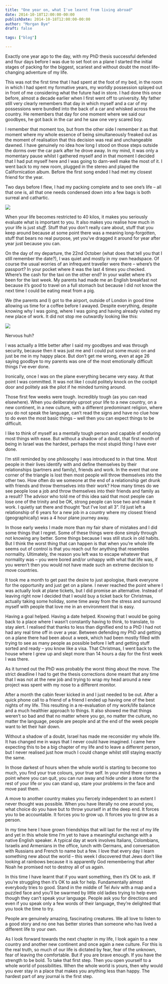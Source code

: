 ```yaml
---
title: "One year on, what I've learnt from living abroad"
date: 2014-10-18T12:00:00-00:00
publishDate: 2014-10-18T12:00:00-00:00
author: "Morgan Bye"
draft: false

tags: ["blog"]

---
```


Exactly one year ago to the day, with my PhD thesis successful defended and four days before I was due to set foot on a plane I started the initial stages of packing for the biggest, scariest and without doubt the most life-changing adventure of my life.

This was not the first time that I had spent at the foot of my bed, in the room in which I had spent my formative years, my worldly possession splayed out in front of me considering what the future had in store. I had done this once before, almost a decade earlier when I first went off to university. My father still very clearly remembers that day in which myself and a car of my possessions were bundled into the back of a car and whisked across the country. He remembers that day for one moment where we said our goodbyes, he got back in the car and he saw one very scared boy.

I remember that moment too, but from the other side I remember it as that moment where my whole essence of being simultaneously freaked out as the moment of realisation that this decision was real and unchangeable dawned. I have genuinely no idea how long I stood on those steps outside the dorms over the car park after he drove away. In my mind, it was only a momentary pause whilst I gathered myself and in that moment I decided that I had put myself here and I was going to darn-well make the most of it. I went back to my new room, plugged in the stereo and played the Californication album. Before the first song ended I had met my closest friend for the year.

Two days before I flew, I had my packing complete and to see one’s life – all that one is, all that one needs condensed down into a few bags is both surreal and cathartic.

![](https://web.archive.org/web/20160529223145/http://morganbye.net/wp-content/uploads/2013/10/wpid-IMG_20131019_194136.jpg)

When your life becomes restricted to 40 kilos, it makes you seriously evaluate what is important to you. It also makes you realise how much in your life is just *stuff*. Stuff that you don’t really care about, stuff that you keep around because at some point there was a meaning long-forgotten, stuff that bears no real purpose, yet you’ve dragged it around for year after year just because you can.

On the day of my departure, the 22nd October (what does that tell you that I still remember the date?), I was quiet and mostly in my own headspace. Of course the usual worries of an infrequent traveller were there – where’s the passport? In your pocket where it was the last 4 times you checked. Where’s the cash for the taxi on the other end? In your wallet where it’s been for the last week. My parents had made me an English breakfast not because it’s good to travel on a full stomach but because I did not know the next time I could be eating meat from a pig.

We (the parents and I) got to the airport, outside of London in good time allowing us time for a coffee before I awayed. Despite everything, despite knowing why I was going, where I was going and having already visited my new place of work. It did not stop me outwardly looking like this:

![](https://web.archive.org/web/20160529223145/http://morganbye.net/wp-content/uploads/2014/10/P1010762.jpg)

Nervous huh?

I was actually a little better after I said my goodbyes and was through security, because then it was just me and I could put some music on and just be me in my happy place. But don’t get me wrong, even at age 26 saying goodbye to my parents was one of the most emotionally difficult things I’ve ever done.

Ironically, once I was on the plane everything became very easy. At that point I was committed. It was not like I could politely knock on the cockpit door and politely ask the pilot if he minded turning around.

Those first few weeks were tough. Incredibly tough (as you can read elsewhere). When you deliberately uproot your life to a new country, on a new continent, in a new culture, with a different predominant religion, where you do not speak the language, can’t read the signs and have no clue how to do even the most basic things – well then you can expect things to be difficult.

I like to think of myself as a mentally tough person and capable of enduring most things with ease. But without a shadow of a doubt, that first month of being in Israel was the hardest, perhaps the most stupid thing I have ever done.

I’m still reminded by one philosophy I was introduced to in that time. Most people in their lives identify with and define themselves by their relationships (partners and family), friends and work. In the event that one corner of the triangle is lost then most people will throw themselves into the other two. How often do we someone at the end of a relationship get drunk with friends and throw themselves into their work? How many times do we see people lose a job and throw themselves into their friends and family as a result? The advisor who told me of this idea said that most people can lose one of the trinity and be OK, strong people can lose two and make it work. I quietly sat there and thought “but I’ve lost all 3”. I’d just left a relationship of 6 years for a new job in a country where my closest friend (geographically) was a 4 hour plane journey away.

In those early weeks I made more than my fair share of mistakes and I did some things that I regret. Some of these things were done simply through not knowing any better. Some things because I was still stuck in old habits. But I think the worst thing that can happen is that when you’re whole life seems out of control is that you reach out for anything that resembles normality. Ultimately, the reason you left was to escape whatever that normality was – you were bored and/or unhappy with what that life was, if you weren’t then you would not have made such an extreme decision to move countries.

It took me a month to get past the desire to just apologise, thank everyone for the opportunity and just get on a plane. I never reached the point where I was actually look at plane tickets, but I did promise an alternative. Instead of leaving right now I decided that I would buy a ticket back for Christmas, actually taking some holiday, some time away from the stress and surround myself with people that love me in an environment that is easy.

Having a goal helped. Having a date helped. Knowing that I would be going back to a place where I wasn’t constantly having to think, to translate, to stay alert. I realised that thanks to less than dignified end to a PhD I had not had any real time off in over a year. Between defending my PhD and getting on a plane there had been about a week, which had been mostly filled with trying to see as many people as possible before I left and getting stuff sorted and ready – you know like a visa. That Christmas, I went back to the house where I grew up and slept more than 14 hours a day for the first week I was there.

As it turned out the PhD was probably the worst thing about the move. The strict deadline I had to get the thesis corrections done meant that any time that I was not at the new job and trying to wrap my head around a new project was spent with my nose to a different monitor.

After a month the cabin fever kicked in and I just needed to be out. After a quick phone call to a friend of a friend I ended up having one of the best nights of my life. This resulting in a re-evaluation of my work/life balance and a much healthier approach to things. It also showed me that things weren’t so bad and that no matter where you go, no matter the culture, no matter the language, people are people and at the end of the week people want to let their hair down.

Without a shadow of a doubt, Israel has made me reconsider my whole life. It has changed me in ways that I never could have imagined. I came here expecting this to be a big chapter of my life and to leave a different person, but I never realised just how much I could change whilst still staying exactly the same.

In those darkest of hours when the whole world is starting to become too much, you find your true colours, your true self. In your mind there comes a point where you can quit, you can run away and hide under a stone for the rest of your life or you can stand up, stare your problems in the face and move past them.

A move to another country makes you fiercely independent to an extent I never thought was possible. When you have literally no one around you, what choice do you have but to throw yourself in at the deep end. It forces you to be accountable. It forces you to grow up. It forces you to grow as a person.

In my time here I have grown friendships that will last for the rest of my life and yet in this whole time I’m yet to have a meaningful exchange with a native English speaker. A typical day at work involves Italians, Colombians, Israelis and Armenians in the office, lunch with Germans, and conversation with Russians and French to name but a few. I love that every day I learn something new about the world – this week I discovered that Jews don’t like looking at rainbows because it is apparently God remembering that after Noah he promised not to destroy all of us again.

In this time I have learnt that if you want something, then it’s OK to ask. If you’re struggling then it’s OK to ask for help. Fundamentally almost everybody tries to good. Stand in the middle of Tel Aviv with a map and a puzzled face and you’ll be swarmed by little old ladies trying to help even though they can’t speak your language. People ask you for directions and even if you speak only a few words of their language, they’re delighted that you took the time to try.

People are genuinely amazing, fascinating creatures. We all love to listen to a good story and no one has better stories than someone who has lived a different life to your own.

As I look forward towards the next chapter in my life, I look again to a new country and another new continent and once again a new culture. For this is the real truth, so much of our life is dictated by fear, fear of the unknown, fear of leaving the comfortable. But if you are brave enough. If you have the strength to be bold. To take that first step. Then you open yourself to a whole world of possibilities. When the whole world is yours, then why would you ever stay in a place that makes you anything less than happy. The hardest part of any journal is the first step.
